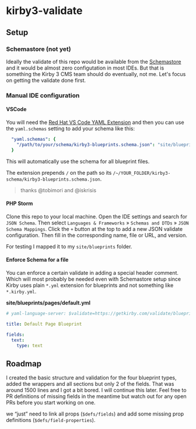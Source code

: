 # kirby3-validate

## Setup

### Schemastore (not yet)

Ideally the validate of this repo would be available from the [Schemastore](https://www.schemastore.org/json/) and it would be almost zero configutation in most IDEs. But that is something the Kirby 3 CMS team should do eventually, not me. Let's focus on getting the validate done first.

### Manual IDE configuration

#### VSCode

You will need the [Red Hat VS Code YAML Extension](https://github.com/redhat-developer/vscode-yaml) and then you can use the `yaml.schemas` setting to add your schema like this:

```yaml
  "yaml.schemas": {
    "/path/to/your/schema/kirby3-blueprints.schema.json": "site/blueprints/**/*.yml"
  }
```

This will automatically use the schema for all blueprint files.

The extension prepends `/` on the path so its `/~/YOUR_FOLDER/kirby3-schema/kirby3-blueprints.schema.json`.

> thanks @tobimori and @iskrisis

#### PHP Storm

Clone this repo to your local machine. Open the IDE settings and search for `JSON Schema`. Then select `Languages & Frameworks` » `Schemas and DTDs` » `JSON Schema Mappings`. Click the `+` button at the top to add a new JSON validate configuration. Then fill in the corresponding name, file or URL, and version.

For testing I mapped it to my `site/blueprints` folder.

#### Enforce Schema for a file

You can enforce a certain validate in adding a special header comment. Which will most probably be needed even with Schemastore setup since Kirby uses plain `*.yml` extension for blueprints and not something like `*.kirby.yml`.

**site/blueprints/pages/default.yml**
```yaml
# yaml-language-server: $validate=https://getkirby.com/validate/blueprints.validate.json

title: Default Page Blueprint

fields:
  text:
    type: text
```

## Roadmap

I created the basic structure and validation for the four blueprint types, added the wrappers and all sections but only 2 of the fields. That was around 1500 lines and I got a bit bored. I will continue this later. Feel free to PR definitions of missing fields in the meantime but watch out for any open PRs before you start working on one.

we “just” need to link all props (`$defs/fields`) and add some missing prop definitions (`$defs/field-properties`).


